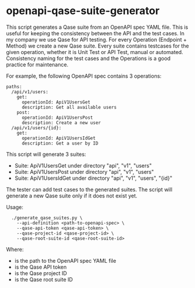 # openapi-qase-suite-generator

This script generates a Qase suite from an OpenAPI spec YAML file.
This is useful for keeping the consistency between the API and the test cases. In my company we use Qase for API testing.
For every Operation (Endpoint + Method) we create a new Qase suite. Every suite contains testcases for the given operation,
whether it is Unit Test or API Test, manual or automated.
Consistency naming for the test cases and the Operations is a good practice for maintenance.

For example, the following OpenAPI spec contains 3 operations:
```
paths:
  /api/v1/users:
    get:
      operationId: ApiV1UsersGet
      description: Get all available users
    post:
      operationId: ApiV1UsersPost
      description: Create a new user
  /api/v1/users/{id}:
    get:
      operationId: ApiV1UsersIdGet
      description: Get a user by ID
```

This script will generate 3 suites:
- Suite: ApiV1UsersGet under directory "api", "v1", "users"
- Suite: ApiV1UsersPost under directory "api", "v1", "users"
- Suite: ApiV1UsersIdGet under directory "api", "v1", "users", "{id}"

The tester can add test cases to the generated suites.
The script will generate a new Qase suite only if it does not exist yet.

Usage:
```
  ./generate_qase_suites.py \
    --api-definition <path-to-openapi-spec> \
    --qase-api-token <qase-api-token> \
    --qase-project-id <qase-project-id> \
    --qase-root-suite-id <qase-root-suite-id>
```
Where:
- <path-to-openapi-spec> is the path to the OpenAPI spec YAML file
- <qase-api-token> is the Qase API token
- <qase-project-id> is the Qase project ID
- <qase-root-suite-id> is the Qase root suite ID
